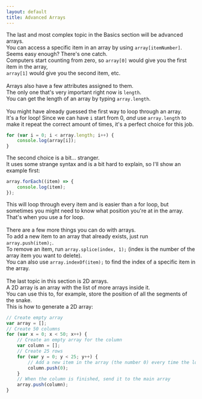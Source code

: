 ```yaml
---
layout: default
title: Advanced Arrays
---
```


The last and most complex topic in the Basics section will be advanced arrays.\
You can access a specific item in an array by using `array[itemNumber]`.\
Seems easy enough? There's one catch.\
Computers start counting from zero, so `array[0]` would give you the first item in the array,\
`array[1]` would give you the second item, etc.\
\
Arrays also have a few attributes assigned to them.\
The only one that's very important right now is `length`.\
You can get the length of an array by typing `array.length`.\
\
You might have already guessed the first way to loop through an array.\
It's a for loop! Since we can have `i` start from 0, *and* use `array.length` to make it repeat the correct amount of times, it's a perfect choice for this job.
```javascript
for (var i = 0; i < array.length; i++) {
    console.log(array[i]);
}
```
The second choice is a bit... stranger.\
It uses some strange syntax and is a bit hard to explain, so I'll show an example first:
```javascript
array.forEach((item) => {
    console.log(item);
});
```
This will loop through every item and is easier than a for loop, but sometimes you might need to know what position you're at in the array.\
That's when you use a for loop.\
\
There are a few more things you can do with arrays.\
To add a new item to an array that already exists, just run `array.push(item);`.\
To remove an item, run `array.splice(index, 1);` (index is the number of the array item you want to delete).\
You can also use `array.indexOf(item);` to find the index of a specific item in the array.\
\
The last topic in this section is 2D arrays.\
A 2D array is an array with the list of more arrays inside it.\
You can use this to, for example, store the position of all the segments of the snake.\
This is how to generate a 2D array:
```javascript
// Create empty array
var array = [];
// Create 50 columns
for (var x = 0; x < 50; x++) {
    // Create an empty array for the column
    var column = [];
    // Create 25 rows
    for (var y = 0; y < 25; y++) {
        // Add a new item in the array (the number 0) every time the loop runs
        column.push(0);
    }
    // When the column is finished, send it to the main array
    array.push(column);
}
```